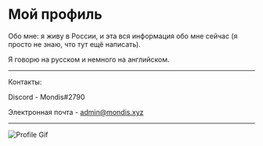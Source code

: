 Мой профиль
===========

Обо мне: я живу в России, и эта вся информация обо мне сейчас (я просто не знаю, что тут ещё написать).

Я говорю на русском и немного на английском.

------
Контакты: 

Discord - Mondis#2790

Электронная почта - admin@mondis.xyz

------
![Profile Gif](https://media.discordapp.net/attachments/561669288029585413/749217905442422814/cat.gif)

